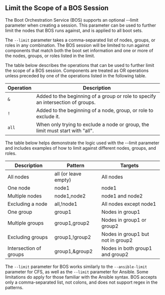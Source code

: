 ## Limit the Scope of a BOS Session

The Boot Orchestration Service \(BOS\) supports an optional --limit parameter when creating a session. This parameter can be used to further limit the nodes that BOS runs against, and is applied to all boot sets.

The `--limit` parameter takes a comma-separated list of nodes, groups, or roles in any combination. The BOS session will be limited to run against components that match both the boot set information and one or more of the nodes, groups, or roles listed in the limit.

The table below describes the operations that can be used to further limit the scope of a BOS session. Components are treated as OR operations unless preceded by one of the operations listed in the following table.

|Operation|Description|
|---------|-----------|
|`&`|Added to the beginning of a group or role to specify an intersection of groups.|
|`!`|Added to the beginning of a node, group, or role to exclude it.|
|`all`|When only trying to exclude a node or group, the limit must start with "all".|

The table below helps demonstrate the logic used with the --limit parameter and includes examples of how to limit against different nodes, groups, and roles.

|Description|Pattern|Targets|
|-----------|-------|-------|
|All nodes|all \(or leave empty\)|All nodes|
|One node|node1|node1|
|Multiple nodes|node1,node2|node1 and node2|
|Excluding a node|all,!node1|All nodes except node1|
|One group|group1|Nodes in group1|
|Multiple groups|group1,group2|Nodes in group1 or group2|
|Excluding groups|group1,!group2|Nodes in group1 but not in group2|
|Intersection of groups|group1,&group2|Nodes in both group1 and group2|

The `--limit` parameter for BOS works similarly to the `--ansible-limit` parameter for CFS, as well as the `--limit` parameter for Ansible. Some limitations do apply for those familiar with the Ansible syntax. BOS accepts only a comma-separated list, not colons, and does not support regex in the patterns.

